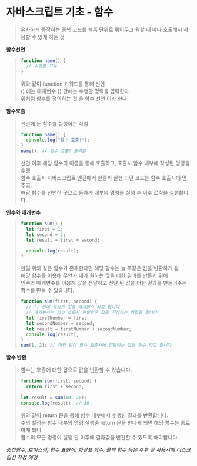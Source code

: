 # 자바스크립트 기초 - 함수

> 유사하게 동작하는 중복 코드를 블록 단위로 묶어두고 원할 때 마다 호출해서 사용할 수 있게 하는 것

**함수선언**

> ```javascript
> function name() {
>   // 수행할 기능
> }
> ```
>
> 위와 같이 function 키워드를 통해 선언  
> () 에는 매개변수 {} 안에는 수행할 명력을 입력한다.  
> 위처럼 함수를 정의하는 것 을 함수 선언 이라 한다.

**함수호출**

> 선언해 둔 함수를 실행하는 작업
>
> ```javascript
> function name() {
>   console.log("함수 호출!");
> }
> name(); // 함수 호출! 출력됨
> ```
>
> 선언 이후 해당 함수의 이름을 통해 호출하고, 호출시 함수 내부에 작성된 명령을 수행  
> 함수 호출시 자바스크립트 엔진에서 한줄씩 실행 되던 코드는 함수 호출시에 멈추고,  
> 해당 함수를 선언한 곳으로 돌아가 내부의 명령을 실행 후 이후 로직을 실행합니다.

**인수와 매개변수**

> ```javascript
> function sum() {
>   let first = 1;
>   let second = 2;
>   let result = first + second;
>
>   console.log(result);
> }
> ```
>
> 만일 위와 같은 함수가 존재한다면 해당 함수는 늘 똑같은 값을 반환하게 됨  
> 해당 함수를 이용해 무언가 내가 원하는 값을 더한 결과를 만들기 위해  
> 인수와 매개변수를 이용해 값을 전달하고 전달 된 값을 더한 결과를 만들어주는 함수를 만들 수 있습니다.
>
> ```javascript
> function sum(first, second) {
>   // () 안에 작성된 것을 매개변수 라고 합니다
>   // 매개변수는 함수 호출시 전달받은 값을 저장하는 역할을 합니다
>   let firstNumber = first;
>   let secondNumber = second;
>   let result = firstNumber + secondNumber;
>   console.log(result);
> }
> sum(1, 2); // 이와 같이 함수 호출시에 전달하는 값을 인수 라고 합니다
> ```

**함수 반환**

> 함수는 호출에 대한 답으로 값을 반환할 수 있습니다.
>
> ```javascript
> function sum(first, second) {
>   return first + second;
> }
> let result = sum(10, 20);
> console.log(result); // 30
> ```
>
> 위와 같이 return 문을 통해 함수 내부에서 수행한 결과를 반환합니다.  
> 주의 할점은 함수 내부의 명령 실행중 return 문을 만나게 되면 해당 함수는 종료하게 되니  
> 함수의 모든 명령이 실행 된 이후에 결과값을 반환할 수 있도록 해야합니다.

_중첩함수, 호이스팅, 함수 표현식, 화살표 함수, 콜백 함수 등은 추후 실 사용시에 디스크립션 작성 예정_
